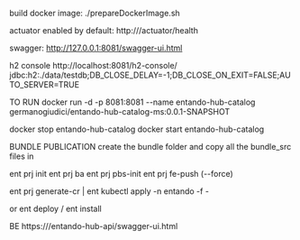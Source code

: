 build docker image:
./prepareDockerImage.sh


actuator enabled by default:
http://<url>/actuator/health

swagger:
http://127.0.0.1:8081/swagger-ui.html

h2 console
http://localhost:8081/h2-console/
jdbc:h2:./data/testdb;DB_CLOSE_DELAY=-1;DB_CLOSE_ON_EXIT=FALSE;AUTO_SERVER=TRUE

TO RUN
docker run -d -p 8081:8081 --name entando-hub-catalog germanogiudici/entando-hub-catalog-ms:0.0.1-SNAPSHOT

docker stop entando-hub-catalog
docker start entando-hub-catalog


BUNDLE PUBLICATION
 create the bundle folder and copy all the bundle_src files in

ent prj init
ent prj ba
ent prj pbs-init
ent prj fe-push (--force)

ent prj generate-cr | ent kubectl apply -n entando -f -

or ent deploy / ent install 


BE
https://<entando-url>/entando-hub-api/swagger-ui.html

